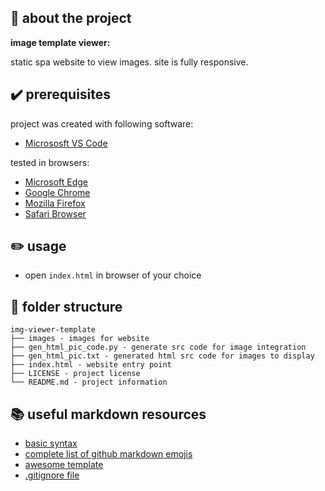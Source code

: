 ## :newspaper: about the project ##

**image template viewer:**

static spa website to view images. site is fully responsive.

## :heavy_check_mark: prerequisites ##

project was created with following software:

* [Micrososft VS Code](https://code.visualstudio.com/)

tested in browsers:

* [Microsoft Edge](https://www.microsoft.com/en-us/edge/download?form=MA13FJ)
* [Google Chrome](https://www.google.de/chrome/?brand=YTUH&gclid=CjwKCAiAmJGgBhAZEiwA1JZoluA1Gif6v11hF3ykr85b26qCG51fSgTo1Q_Hg_Xp6uMUeHLZMGa6FBoC3JMQAvD_BwE&gclsrc=aw.ds)
* [Mozilla Firefox](https://www.mozilla.org/de/firefox/download/thanks/)
* [Safari Browser](https://www.fileour.com/de/download/safari-browser/)

## :pencil2: usage

* open <code>index.html</code> in browser of your choice

## :file_folder: folder structure ##

    img-viewer-template
    ├── images - images for website
    ├── gen_html_pic_code.py - generate src code for image integration
    ├── gen_html_pic.txt - generated html src code for images to display
    ├── index.html - website entry point          
    ├── LICENSE - project license
    └── README.md - project information

## :books: useful markdown resources ##

* [basic syntax](https://www.markdownguide.org/basic-syntax/)
* [complete list of github markdown emojis](https://dev.to/nikolab/complete-list-of-github-markdown-emoji-markup-5aia)
* [awesome template](https://github.com/ma-shamshiri/Human-Activity-Recognition/blob/main/README.md)
* [.gitignore file](https://git-scm.com/docs/gitignore)